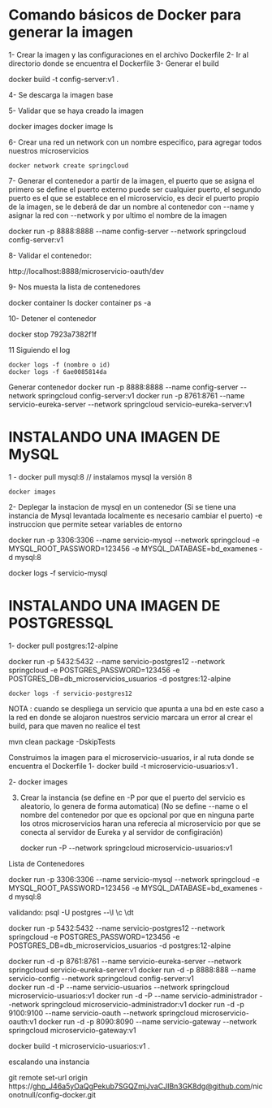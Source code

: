 # Comando básicos de Docker para generar la imagen

1- Crear la imagen y las configuraciones en el archivo Dockerfile
2- Ir al directorio donde se encuentra el Dockerfile
3- Generar el build 

   docker build -t config-server:v1 .

4- Se descarga la imagen base 

5- Validar que se haya creado la imagen

  docker images
  docker image ls

6- Crear una red un network con un nombre especifico, para agregar todos nuestros microservicios

	docker network create springcloud


7- Generar el contenedor a partir de la imagen, el puerto que se asigna el primero se define el puerto externo
   puede ser cualquier puerto, el segundo puerto es el que se establece en el microservicio, es decir el puerto
   propio de la imagen, se le deberá de dar un nombre al contenedor con --name y asignar la red con --network y por
   ultimo el nombre de la imagen

   docker run -p 8888:8888 --name config-server --network springcloud config-server:v1


8- Validar el contenedor:

  http://localhost:8888/microservicio-oauth/dev       


9- Nos muesta la lista de contenedores

 docker container ls 
 docker container ps -a  

10- Detener el contenedor

  docker stop 7923a7382f1f


11 Siguiendo el  log

	docker logs -f (nombre o id)
	docker logs -f 6ae0085814da


Generar contenedor
docker run -p 8888:8888 --name config-server --network springcloud config-server:v1
docker run -p 8761:8761 --name servicio-eureka-server --network springcloud servicio-eureka-server:v1 


# INSTALANDO UNA IMAGEN DE MySQL

1 - docker pull mysql:8       // instalamos mysql la versión 8
   
    docker images

2- Deplegar la instacion de mysql en un contenedor
   (Si se tiene una instancia de Mysql levantada localmente es necesario cambiar el puerto)
   -e instruccion que permite setear variables de entorno

   docker run -p 3306:3306 --name servicio-mysql --network  springcloud -e MYSQL_ROOT_PASSWORD=123456 -e MYSQL_DATABASE=bd_examenes -d mysql:8

   docker logs -f  servicio-mysql 


# INSTALANDO UNA IMAGEN DE POSTGRESSQL

1- docker pull postgres:12-alpine

   docker run -p 5432:5432 --name servicio-postgres12 --network springcloud -e POSTGRES_PASSWORD=123456 -e  POSTGRES_DB=db_microservicios_usuarios -d postgres:12-alpine    

    docker logs -f servicio-postgres12 




  






NOTA : cuando se despliega un servicio que apunta a una bd en este caso a la red en donde se alojaron 
   nuestros servicio marcara un error al crear el build, para que maven no realice el test

   mvn clean package -DskipTests


Construimos la imagen para el microservicio-usuarios, ir  al ruta donde se encuentra el Dockerfile
1- docker build -t microservicio-usuarios:v1 .

2- docker images

3. Crear la instancia 
    (se define en -P por que el puerto del servicio es aleatorio, lo genera de forma automatica)
    (No se define --name o el nombre del contenedor por que es opcional por que en ninguna parte los otros
    microservicios haran una referecia al microservicio por que se conecta al servidor de Eureka y al servidor
    de configiración)

   docker run -P  --network springcloud microservicio-usuarios:v1




Lista de Contenedores

docker run -p 3306:3306 --name servicio-mysql --network  springcloud -e MYSQL_ROOT_PASSWORD=123456 -e MYSQL_DATABASE=bd_examenes -d mysql:8

validando: psql -U postgres  --\l \c <db name>  \dt <List table>

docker run -p 5432:5432 --name servicio-postgres12 --network springcloud -e POSTGRES_PASSWORD=123456 -e  POSTGRES_DB=db_microservicios_usuarios -d postgres:12-alpine   


docker run -d  -p 8761:8761 --name servicio-eureka-server --network springcloud servicio-eureka-server:v1 
docker run -d  -p 8888:888 --name servicio-config --network springcloud config-server:v1  
docker run -d  -P --name servicio-usuarios --network springcloud  microservicio-usuarios:v1
docker run -d  -P --name servicio-administrador --network springcloud  microservicio-administrador:v1
docker run -d  -p 9100:9100 --name servicio-oauth --network springcloud  microservicio-oauth:v1
docker run -d  -p 8090:8090 --name servicio-gateway --network springcloud  microservicio-gateway:v1

docker build -t microservicio-usuarios:v1 .

escalando una instancia



git remote set-url origin https://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@github.com/niconotnull/config-docker.git
















